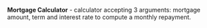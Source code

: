 **Mortgage Calculator** - calculator accepting 3 arguments: mortgage amount, term and interest rate to compute a monthly repayment.
